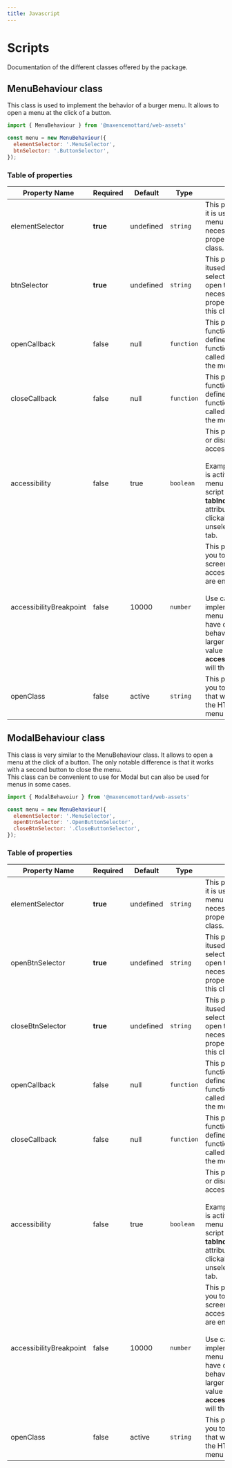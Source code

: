 ```yaml
---
title: Javascript
---
```


# Scripts

Documentation of the different classes offered by the package.

## MenuBehaviour class

This class is used to implement the behavior of a burger menu. It allows to open a menu at the click of a button.

```js
import { MenuBehaviour } from '@maxencemottard/web-assets'

const menu = new MenuBehaviour({
  elementSelector: '.MenuSelector',
  btnSelector: '.ButtonSelector',
});
```

### Table of properties

| Property Name           | Required | Default   | Type       | Description                                                  |
| ----------------------- | -------- | --------- | ---------- | ------------------------------------------------------------ |
| elementSelector         | **true** | undefined | `string`   | This property is a string, it is used to define the menu selector. It is necessary for the proper operation of this class. |
| btnSelector             | **true** | undefined | `string`   | This property is a string, itused to set the selector of the button to open the menu. It is necessary for the proper functioning of this class. |
| openCallback            | false    | null      | `function` | This property is a function, it allows you to define a callback function that will be called when opening the menu. |
| closeCallback           | false    | null      | `function` | This property is a function, it allows you to define a callback function that will be called at the closing of the menu. |
| accessibility           | false    | true      | `boolean`  | This property enables or disables the accessibility attributes.<br/><br/>Example: If this property is activated, when the menu is closed, the script will add **tabIndex="-1"** attributes to make the clickable elements unselectable with the tab. |
| accessibilityBreakpoint | false    | 10000     | `number`   | This property allows you to set the maximum screen size for which accessibility attributes are enabled.<br/><br/>Use case: You implement a burger menu that will no longer have open/close behavior for screens larger than 920px. The value of **accessibilityBreakpoint** will then be **920**. |
| openClass               | false    | active    | `string`   | This property allows you to define the class that will be injected in the HTML when the menu is opened. |

## ModalBehaviour class

This class is very similar to the MenuBehaviour class. It allows to open a menu at the click of a button. The only notable difference is that it works with a second button to close the menu.<br/> This class can be convenient to use for Modal but can also be used for menus in some cases.

```js
import { ModalBehavoiur } from '@maxencemottard/web-assets'

const menu = new MenuBehaviour({
  elementSelector: '.MenuSelector',
  openBtnSelector: '.OpenButtonSelector',
  closeBtnSelector: '.CloseButtonSelector',
});
```

### Table of properties

| Property Name            | Required | Default   | Type       | Description                                                  |
| ------------------------ | -------- | --------- | ---------- | ------------------------------------------------------------ |
| elementSelector          | **true** | undefined | `string`   | This property is a string, it is used to define the menu selector. It is necessary for the proper operation of this class. |
| openBtnSelector          | **true** | undefined | `string`   | This property is a string, itused to set the selector of the button to open the menu. It is necessary for the proper functioning of this class. |
| closeBtnSelector         | **true** | undefined | `string`   | This property is a string, itused to set the selector of the button to open the menu. It is necessary for the proper functioning of this class. |
| openCallback             | false    | null      | `function` | This property is a function, it allows you to define a callback function that will be called when opening the menu. |
| closeCallback            | false    | null      | `function` | This property is a function, it allows you to define a callback function that will be called at the closing of the menu. |
| accessibility            | false    | true      | `boolean`  | This property enables or disables the accessibility attributes.<br/><br/>Example: If this property is activated, when the menu is closed, the script will add **tabIndex="-1"** attributes to make the clickable elements unselectable with the tab. |
| accessibilityBreakpoint  | false    | 10000     | `number`   | This property allows you to set the maximum screen size for which accessibility attributes are enabled.<br/><br/>Use case: You implement a burger menu that will no longer have open/close behavior for screens larger than 920px. The value of **accessibilityBreakpoint** will then be **920**. |
| openClass                | false    | active    | `string`   | This property allows you to define the class that will be injected in the HTML when the menu is opened. |

